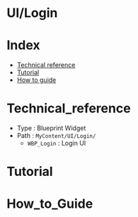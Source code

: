 # UI/Login
# Index
- [Technical reference](#_Technical_reference)
- [Tutorial](#_Tutorial)
- [How to guide](#_How_to_Guide)

# Technical_reference
- Type : Blueprint Widget
- Path : `MyContent/UI/Login/`
    - `WBP_Login` : Login UI

# Tutorial

# How_to_Guide